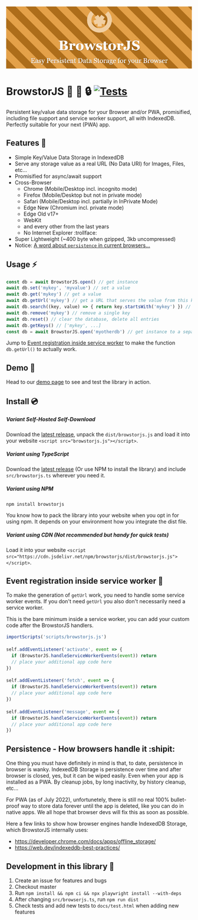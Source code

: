 ![Logo](docs/img/github-logo.png)

# BrowstorJS :rocket: :floppy_disk: :lock: [![Tests](https://github.com/NullixAT/browstorjs/actions/workflows/playwright.yml/badge.svg)](https://github.com/NullixAT/browstorjs/actions/workflows/playwright.yml)

Persistent key/value data storage for your Browser and/or PWA, promisified, including file support and service worker
support, all with IndexedDB. Perfectly suitable for your next (PWA) app.

## Features :mega:

* Simple Key/Value Data Storage in IndexedDB
* Serve any storage value as a real URL (No Data URI) for Images, Files, etc...
* Promisified for async/await support
* Cross-Browser
    * Chrome (Mobile/Desktop incl. incognito mode)
    * Firefox (Mobile/Desktop but not in private mode)
    * Safari (Mobile/Desktop incl. partially in InPrivate Mode)
    * Edge New (Chromium incl. private mode)
    * Edge Old v17+
    * WebKit
    * and every other from the last years
    * No Internet Explorer :trollface:
* Super Lightweight (~400 byte when gzipped, 3kb uncompressed)
* Notice: [A word about `persistence` in current browsers...](#persistence---how-browsers-handle-it-shipit)

## Usage :zap:

```javascript
const db = await BrowstorJS.open() // get instance
await db.set('mykey', 'myvalue') // set a value
await db.get('mykey') // get a value
await db.getUrl('mykey') // get a URL that serves the value from this key (eg.: for images)
await db.search((key, value) => { return key.startsWith('mykey') }) // search entries with condition
await db.remove('mykey') // remove a single key
await db.reset() // clear the database, delete all entries
await db.getKeys() // ['mykey', ...]
const db = await BrowstorJS.open('myotherdb') // get instance to a separate db
```

Jump to [Event registration inside service worker](#event-registration-inside-service-worker-saxophone) to make the
function `db.getUrl()` to actually work.

## Demo :space_invader:

Head to our [demo page](https://nullixat.github.io/browstorjs) to see and test the library in action.

## Install :cd:

##### Variant Self-Hosted Self-Download

Download the [latest release](https://github.com/NullixAT/browstorjs/releases/latest), unpack the `dist/browstorjs.js`
and load it into your website `<script src="browstorjs.js"></script>`.

##### Variant using TypeScript

Download the  [latest release](https://github.com/NullixAT/browstorjs/releases/latest) (Or use NPM to install the
library) and include `src/browstorjs.ts` wherever you need it.

##### Variant using NPM

```npm install browstorjs```

You know how to pack the library into your website when you opt in for using npm. It depends on your environment
how you integrate the dist file.

##### Variant using CDN (Not recommended but handy for quick tests)

Load it into your website `<script src="https://cdn.jsdelivr.net/npm/browstorjs/dist/browstorjs.js"></script>`.

## Event registration inside service worker :saxophone:

To make the generation of `getUrl` work, you need to handle some service worker events. If you don't need `getUrl` you
also don't necessarily need a service worker.

This is the bare minimum inside a service worker, you can add your custom code after the BrowstorJS handlers.

```javascript
importScripts('scripts/browstorjs.js')

self.addEventListener('activate', event => {
  if (BrowstorJS.handleServiceWorkerEvents(event)) return
  // place your additional app code here
})

self.addEventListener('fetch', event => {
  if (BrowstorJS.handleServiceWorkerEvents(event)) return
  // place your additional app code here
})

self.addEventListener('message', event => {
  if (BrowstorJS.handleServiceWorkerEvents(event)) return
  // place your additional app code here
})
```

## Persistence - How browsers handle it :shipit:

One thing you must have definitely in mind is that, to date, persistence in browser is wanky. IndexedDB Storage is
persistence over time and after browser is closed, yes, but it can be wiped easily. Even when your app is installed as a
PWA. By cleanup jobs, by long inactivity, by history cleanup, etc...

For PWA (as of July 2022), unfortunetely, there is still no real 100% bullet-proof way to store data forever until the
app is deleted, like you can do in native apps. We all hope that browser devs will fix this as soon as possible.

Here a few links to show how browser engines handle IndexedDB Storage, which BrowstorJS internally uses:

* https://developer.chrome.com/docs/apps/offline_storage/
* https://web.dev/indexeddb-best-practices/

## Development in this library :love_letter:

1. Create an issue for features and bugs
2. Checkout master
3. Run `npm install && npm ci && npx playwright install --with-deps`
4. After changing `src/browserjs.ts`, run `npm run dist`
5. Check tests and add new tests to `docs/test.html` when adding new features